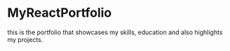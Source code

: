 # MyReactPortfolio
this is the portfolio that showcases my skills, education and also highlights my projects.
